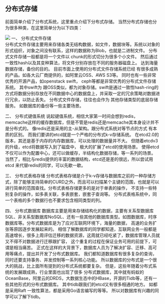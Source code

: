 ## 分布式存储

前面简单介绍了分布式系统，这里重点介绍下分布式存储。 当然分布式存储也分为很多种类，在这里简单分为以下四类：

![](\_asserts\images\dis_type_storage.jpg)
一、 分布式文件存储  
分布式文件存储主要用来存储各类无结构数据，如文件，数据块等。系统以对象的形式组织，对象之间没有联系，这样的数据称为Blob，也就是二进制文件。 分布式文件存储一般都是将一个文件以
chunk的形式切分为很多个小文件。 然后通过一致性hash以及其变种算法，将文件分别存放在不同的服务器磁盘上。 达到海量数据存储，备份的目的。 目前市面上使用的分布式文件存储系统已经
有很多成熟的产品。如各大云厂商提供的，如阿里云OSS、AWS S3等。 同时也有一些非常优秀的开源产品，如openstack swift， ceph等都是非常优秀的分布式文件存储系统。 其中swift为
跟OSS类似，都为对象存储。swift是通过一致性hash-ring的方式将数据分别存放在不同数据中心的数据盘上，并采取一定的冗余策略对数据进行冗余，以防止丢失。 分布式文件存储，往往也会作为
其他存储类型的底层存储服务。 如数据库的备份等一些主要场景。

二、 分布式键值系统
说起键值系统，相信大家第一时间会想到redis，memcache这样的缓存数据库，但是不管是redis还是memcache其本身设计并不是分布式的。 像redis还是采用的主-从架构。跟分布式系统对等节点的方式
有本质的区别。 而我们要讲的etcd就是一个严格的分布式k-v存储系统。 在etcd2.0的版本，其还是基于内存的内存数据库，可以处理的数据量并不大。 但随着etcdv3的升级，etcd将数据写入到了磁盘中，
极大的扩展了etcd的使用场景。 使得etcd不仅可以作为配置中心，还可以做缓存，半结构化数据存储，等一系列的场景。 当然了，相比与redis提供的丰富的数据结构，etcd还是差的很远，所以尝试用etcd
来代替redis的同学，可以先歇一歇。

三、 分布式表格存储
分布式表格存储是介于k-v存储与数据库之前的一种存储方式，除了能够支持简单的CURD之外，而且可以扫描某个主键的范围，也就是可以进行简单的范围查找。分布式表格存储更多的是对于单表的操作，
不支持一些特别复杂的操作，如多表关联，多表嵌套，嵌套子查询等。 分布式表格系统中，同一个表格的多个数据行也不要求包含相同类型的列。

四、 分布式数据库
数据库主要是用来存储结构化的数据，主要有关系型数据库SQL、非关系型数据库NoSQL、还有一些其他的数据库类型。如图数据库，时序数据库等。分布式数据库是为了应对互联网环境下，海量的数据，
高速的业务扩张等原因逐步发展起来的。 相信了解数据库的同学都知道，互联网业务一般都是高速增长，很多上周评估迁移的数据资源，这周就已经吃紧了，数据库管理人员就又不得不对数据进行迁移跟扩容，
这个重复的过程在保证业务可用的前提下，可谓是相当痛苦。 正式在这样的大背景下，数据库人员为了解决扩容、迁移、高可用等痛点，提出并开发了分布式数据库。 我们都知道数据库有很多复杂的查询，
同时还要支持事务、并发控制等一系列核心功能。 所以数据库的分布式是一个很大的挑战，比上面所有提到的分布式系统都要复杂。 但是，这些年随着分布式系统的发展跟成熟，行业里面也出现了很多
分布式数据库，其中就有蚂蚁的OceanBase，阿里云的DRDS，大数据生态中的HBase，开源的Tidb等，还有一些其他形式的分布式数据库。 其中tidb跟我们的etcd又有很多相通的地方。 如都是采用Raft
一致性算法，都是采用Go语言编写的等等。 所以对数据库有兴趣的同学可以了解下tidb。



